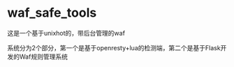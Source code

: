 # waf_safe_tools
这是一个基于unixhot的，带后台管理的waf

系统分为2个部分，第一个是基于openresty+lua的检测端，第二个是基于Flask开发的Waf规则管理系统
